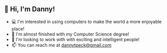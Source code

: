 ## 👋 Hi, I'm Danny!
- 💻 I'm interested in using computers to make the world a more enjoyable place!
- 🌱 I'm almost finished with my Computer Science degree!
- 💞️ I'm looking to work with with exciting and intelligent people!
- 📫 You can reach me at dannytpeck@gmail.com
